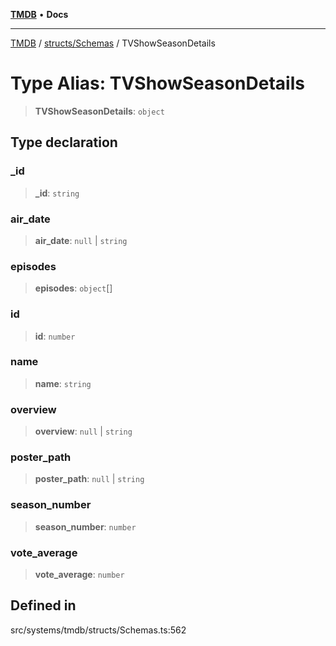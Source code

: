[**TMDB**](../../../README.md) • **Docs**

***

[TMDB](../../../README.md) / [structs/Schemas](../README.md) / TVShowSeasonDetails

# Type Alias: TVShowSeasonDetails

> **TVShowSeasonDetails**: `object`

## Type declaration

### \_id

> **\_id**: `string`

### air\_date

> **air\_date**: `null` \| `string`

### episodes

> **episodes**: `object`[]

### id

> **id**: `number`

### name

> **name**: `string`

### overview

> **overview**: `null` \| `string`

### poster\_path

> **poster\_path**: `null` \| `string`

### season\_number

> **season\_number**: `number`

### vote\_average

> **vote\_average**: `number`

## Defined in

src/systems/tmdb/structs/Schemas.ts:562
